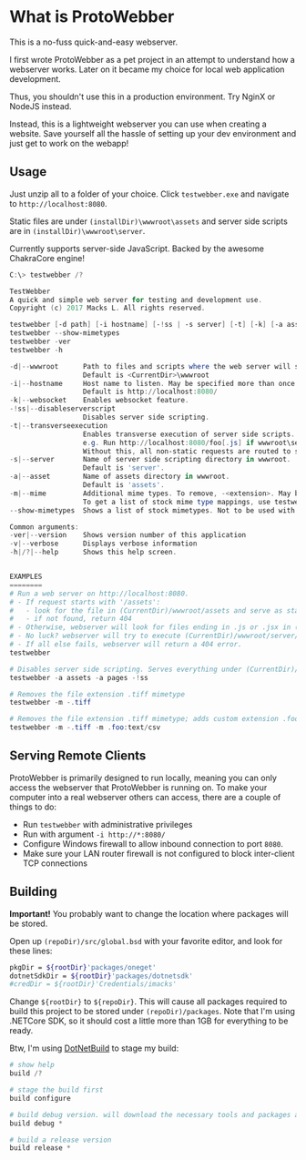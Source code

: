 What is ProtoWebber
==================
This is a no-fuss quick-and-easy webserver.

I first wrote ProtoWebber as a pet project in an attempt to understand how a webserver works. Later on it 
became my choice for local web application development.

Thus, you shouldn't use this in a production environment. Try NginX or NodeJS instead.

Instead, this is a lightweight webserver you can use when creating a website. Save yourself all 
the hassle of setting up your dev environment and just get to work on the webapp!


Usage
-----
Just unzip all to a folder of your choice. Click `testwebber.exe` and navigate to `http://localhost:8080`.

Static files are under `(installDir)\wwwroot\assets` and server side scripts are in `(installDir)\wwwroot\server`.

Currently supports server-side JavaScript. Backed by the awesome ChakraCore engine!

```powershell
C:\> testwebber /?

TestWebber
A quick and simple web server for testing and development use.
Copyright (c) 2017 Macks L. All rights reserved.

testwebber [-d path] [-i hostname] [-!ss | -s server] [-t] [-k] [-a asset] [-m extension:mimetype] [-v]
testwebber --show-mimetypes
testwebber -ver
testwebber -h

-d|--wwwroot      Path to files and scripts where the web server will serve files from
                  Default is <CurrentDir>\wwwroot
-i|--hostname     Host name to listen. May be specified more than once.
                  Default is http://localhost:8080/
-k|--websocket    Enables websocket feature.
-!ss|--disableserverscript
                  Disables server side scripting.
-t|--transverseexecution
                  Enables transverse execution of server side scripts.
                  e.g. Run http://localhost:8080/foo[.js] if wwwroot\server\foo.js exists.
                  Without this, all non-static requests are routed to server\index.js
-s|--server       Name of server side scripting directory in wwwroot.
                  Default is 'server'.
-a|--asset        Name of assets directory in wwwroot.
                  Default is 'assets'.
-m|--mime         Additional mime types. To remove, -<extension>. May be specified more than once.
                  To get a list of stock mime type mappings, use testwebber '--show-mimetypes'
--show-mimetypes  Shows a list of stock mimetypes. Not to be used with any other parameters.

Common arguments:
-ver|--version    Shows version number of this application
-v|--verbose      Displays verbose information
-h|/?|--help      Shows this help screen.


EXAMPLES
========
# Run a web server on http://localhost:8080.
# - If request starts with '/assets':
#   - look for the file in (CurrentDir)/wwwroot/assets and serve as static file.
#   - if not found, return 404
# - Otherwise, webserver will look for files ending in .js or .jsx in (CurrentDir)/wwwroot/server, and execute it on on server side if found.
# - No luck? webserver will try to execute (CurrentDir)/wwwroot/server/index.js or (CurrentDir)/wwwroot/server/index.jsx
# - If all else fails, webserver will return a 404 error.
testwebber

# Disables server side scripting. Serves everything under (CurrentDir)/wwwroot/assets and (CurrentDir)/wwwroot/pages as static files.
testwebber -a assets -a pages -!ss

# Removes the file extension .tiff mimetype
testwebber -m -.tiff

# Removes the file extension .tiff mimetype; adds custom extension .foo and map to text/csv mimetype.
testwebber -m -.tiff -m .foo:text/csv

```


Serving Remote Clients
----------------------
ProtoWebber is primarily designed to run locally, meaning you can only access the webserver that ProtoWebber is running on. To make your computer into a real webserver others can access, there are a couple of things to do:
- Run `testwebber` with administrative privileges
- Run with argument `-i http://*:8080/`
- Configure Windows firewall to allow inbound connection to port `8080`.
- Make sure your LAN router firewall is not configured to block inter-client TCP connections


Building
--------
**Important!** You probably want to change the location where packages will be stored.

Open up `(repoDir)/src/global.bsd` with your favorite editor, and look for these lines:
```bash
pkgDir = ${rootDir}'packages/oneget'
dotnetSdkDir = ${rootDir}'packages/dotnetsdk'
#credDir = ${rootDir}'Credentials/imacks'
```

Change `${rootDir}` to `${repoDir}`. This will cause all packages required to build this project to be stored under `(repoDir)/packages`.
Note that I'm using .NETCore SDK, so it should cost a little more than 1GB for everything to be ready.

Btw, I'm using [DotNetBuild](http://www.github.com/buildcenter/dotnetbuild) to stage my build:

```powershell
# show help
build /?

# stage the build first
build configure

# build debug version. will download the necessary tools and packages automatically
build debug *

# build a release version
build release *
```
